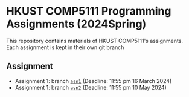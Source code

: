 # HKUST COMP5111 Programming Assignments (2024Spring)

This repository contains materials of HKUST COMP5111's assignments. Each assignment is kept in their own git branch

## Assignment

- Assignment 1: branch [`asn1`](../../tree/asn1) (Deadline: 11:55 pm 16 March 2024)
- Assignment 1: branch [`asn2`](../../tree/asn2) (Deadline: 11:55 pm 10 May 2024)
